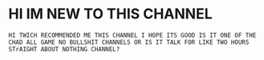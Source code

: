 # HI IM NEW TO THIS CHANNEL

```plaintext
HI TWICH RECOMMENDED ME THIS CHANNEL I HOPE ITS GOOD IS IT ONE OF THE CHAD ALL GAME NO BULLSHIT CHANNELS OR IS IT TALK FOR LIKE TWO HOURS STrAIGHT ABOUT NOTHING CHANNEL?
```